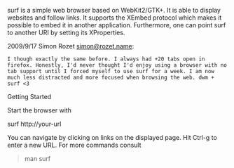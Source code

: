 surf is a simple web browser based on WebKit2/GTK+. It is able to display websites and follow links. It supports the XEmbed protocol which makes it possible to embed it in another application. Furthermore, one can point surf to another URI by setting its XProperties.

2009/9/17 Simon Rozet simon@rozet.name:

    I though exactly the same before. I always had +20 tabs open in firefox. Honestly, I'd never thought I'd enjoy using a browser with no tab support until I forced myself to use surf for a week. I am now much less distracted and more focused when browsing the web. dwm + surf <3

Getting Started

Start the browser with

surf http://your-url

You can navigate by clicking on links on the displayed page. Hit Ctrl-g to enter a new URL. For more commands consult

> man surf
